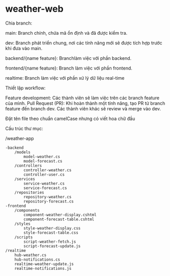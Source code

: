 # weather-web

Chia branch:

  main: Branch chính, chứa mã ổn định và đã được kiểm tra.
  
  dev: Branch phát triển chung, nơi các tính năng mới sẽ được tích hợp trước khi đưa vào main.
  
  backend/{name feature}: Branchlàm việc với phần backend.
  
  frontend/{name feature}: Branch làm việc với phần frontend.
  
  realtime: Branch làm việc với phần xử lý dữ liệu real-time

Thiết lập workflow:

Feature development: Các thành viên sẽ làm việc trên các branch feature của mình.
Pull Request (PR): Khi hoàn thành một tính năng, tạo PR từ branch feature đến branch dev. Các thành viên khác sẽ review và merge vào dev.

Đặt tên file theo chuẩn camelCase nhưng có viết hoa chữ đầu

Cấu trúc thư mục: 

/weather-app

    -backend
        /models
            model-weather.cs
            model-forecast.cs
        /controllers
            controller-weather.cs
            controller-user.cs
        /services
            service-weather.cs
            service-forecast.cs
        /repositories
            repository-weather.cs
            repository-forecast.cs
    -frontend
        /components
            component-weather-display.cshtml
            component-forecast-table.cshtml
        /styles
            style-weather-display.css
            style-forecast-table.css
        /scripts
            script-weather-fetch.js
            script-forecast-update.js
    /realtime
        hub-weather.cs
        hub-notifications.cs
        realtime-weather-update.js
        realtime-notifications.js

